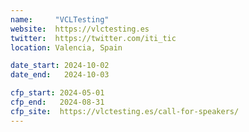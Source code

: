 ```yaml
---
name:     "VCLTesting"
website:  https://vlctesting.es
twitter:  https://twitter.com/iti_tic
location: Valencia, Spain

date_start: 2024-10-02
date_end:   2024-10-03

cfp_start: 2024-05-01
cfp_end:   2024-08-31
cfp_site:  https://vlctesting.es/call-for-speakers/
---
```

